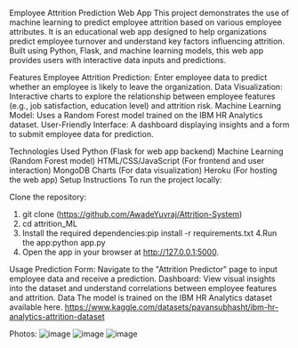 Employee Attrition Prediction Web App
This project demonstrates the use of machine learning to predict employee attrition based on various employee attributes. It is an educational web app designed to help organizations predict employee turnover and understand key factors influencing attrition. Built using Python, Flask, and machine learning models, this web app provides users with interactive data inputs and predictions.

Features
Employee Attrition Prediction: Enter employee data to predict whether an employee is likely to leave the organization.
Data Visualization: Interactive charts to explore the relationship between employee features (e.g., job satisfaction, education level) and attrition risk.
Machine Learning Model: Uses a Random Forest model trained on the IBM HR Analytics dataset.
User-Friendly Interface: A dashboard displaying insights and a form to submit employee data for prediction.


Technologies Used
Python (Flask for web app backend)
Machine Learning (Random Forest model)
HTML/CSS/JavaScript (For frontend and user interaction)
MongoDB Charts (For data visualization)
Heroku (For hosting the web app)
Setup Instructions
To run the project locally:

Clone the repository:

1. git clone (https://github.com/AwadeYuvraj/Attrition-System)
2. cd attrition_ML
3. Install the required dependencies:pip install -r requirements.txt
4.Run the app:python app.py
5. Open the app in your browser at http://127.0.0.1:5000.

Usage
Prediction Form: Navigate to the "Attrition Predictor" page to input employee data and receive a prediction.
Dashboard: View visual insights into the dataset and understand correlations between employee features and attrition.
Data
The model is trained on the IBM HR Analytics dataset available here.
https://www.kaggle.com/datasets/pavansubhasht/ibm-hr-analytics-attrition-dataset


Photos: ![image](https://github.com/user-attachments/assets/5c66529f-da1c-4ff9-a964-82075561e120)
![image](https://github.com/user-attachments/assets/52674cc5-38dc-4185-b265-8931c48c8b41)
![image](https://github.com/user-attachments/assets/e5aa5b29-b101-4158-9495-268e5b184b3e)


